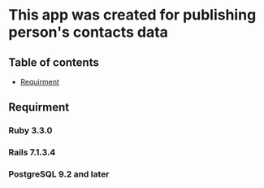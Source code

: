# This app was created for publishing person's contacts data

## Table of contents
- [Requirment](#requirment)

## Requirment

### Ruby 3.3.0

### Rails 7.1.3.4

### PostgreSQL 9.2 and later